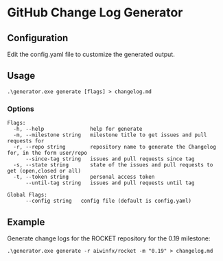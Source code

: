 # GitHub Change Log Generator

## Configuration

Edit the config.yaml file to customize the generated output.

## Usage

```
.\generator.exe generate [flags] > changelog.md
```

### Options

```
Flags:
  -h, --help               help for generate
  -m, --milestone string   milestone title to get issues and pull requests for
  -r, --repo string        repository name to generate the Changelog for, in the form user/repo
      --since-tag string   issues and pull requests since tag
  -s, --state string       state of the issues and pull requests to get (open,closed or all)
  -t, --token string       personal access token
      --until-tag string   issues and pull requests until tag

Global Flags:
      --config string   config file (default is config.yaml)
```

## Example

Generate change logs for the ROCKET repository for the 0.19 milestone:

````
.\generator.exe generate -r aiwinfx/rocket -m "0.19" > changelog.md
````

